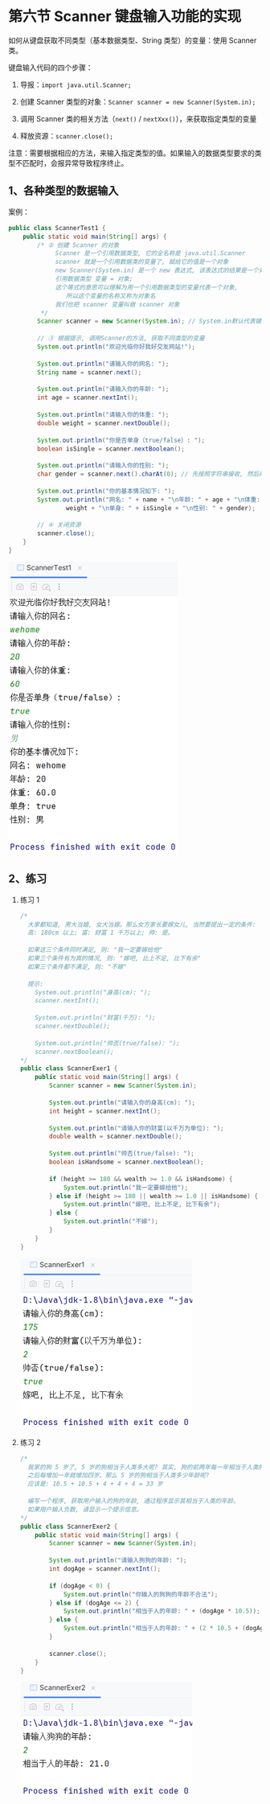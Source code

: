 # 第六节 Scanner 键盘输入功能的实现

如何从键盘获取不同类型（基本数据类型、String 类型）的变量：使用 Scanner 类。

<div class="br"></div>

键盘输入代码的四个步骤：

1.  导报：`import java.util.Scanner;`

2.  创建 Scanner 类型的对象：`Scanner scanner = new Scanner(System.in);`

3.  调用 Scanner 类的相关方法（`next()` / `nextXxx()`），来获取指定类型的变量

4.  释放资源：`scanner.close();`

<div class="br"></div>

注意：需要根据相应的方法，来输入指定类型的值。如果输入的数据类型要求的类型不匹配时，会报异常导致程序终止。

## 1、各种类型的数据输入

案例：

```java
public class ScannerTest1 {
    public static void main(String[] args) {
        /* ② 创建 Scanner 的对象
             Scanner 是一个引用数据类型, 它的全名称是 java.util.Scanner
             scanner 就是一个引用数据类的变量了, 赋给它的值是一个对象
             new Scanner(System.in) 是一个 new 表达式, 该表达式的结果是一个对象
             引用数据类型 变量 = 对象;
             这个等式的意思可以理解为用一个引用数据类型的变量代表一个对象,
                所以这个变量的名称又称为对象名
             我们也把 scanner 变量叫做 scanner 对象
         */
        Scanner scanner = new Scanner(System.in); // System.in默认代表键盘输入

        // ③ 根据提示, 调用Scanner的方法, 获取不同类型的变量
        System.out.println("欢迎光临你好我好交友网站!");

        System.out.println("请输入你的网名: ");
        String name = scanner.next();

        System.out.println("请输入你的年龄: ");
        int age = scanner.nextInt();

        System.out.println("请输入你的体重: ");
        double weight = scanner.nextDouble();

        System.out.println("你是否单身（true/false）: ");
        boolean isSingle = scanner.nextBoolean();

        System.out.println("请输入你的性别: ");
        char gender = scanner.next().charAt(0); // 先按照字符串接收, 然后再取字符串的第一个字符（下标为0）

        System.out.println("你的基本情况如下: ");
        System.out.println("网名: " + name + "\n年龄: " + age + "\n体重: " +
                weight + "\n单身: " + isSingle + "\n性别: " + gender);

        // ④ 关闭资源
        scanner.close();
    }
}
```

![](https://raw.githubusercontent.com/wehome-h/typora-images-repository/main/images/20240422111354.png)

## 2、练习

1.  练习 1

    ```java
    /*
      大家都知道, 男大当婚, 女大当嫁。那么女方家长要嫁女儿, 当然要提出一定的条件:
      高: 180cm 以上; 富: 财富 1 千万以上; 帅: 是。

      如果这三个条件同时满足, 则: "我一定要嫁给他"
      如果三个条件有为真的情况, 则: "嫁吧, 比上不足, 比下有余"
      如果三个条件都不满足, 则: "不嫁"

      提示:
        System.out.println("身高(cm): ");
        scanner.nextInt();

        System.out.println("财富(千万): ");
        scanner.nextDouble();

        System.out.println("帅否(true/false): ");
        scanner.nextBoolean();
    */
    public class ScannerExer1 {
        public static void main(String[] args) {
            Scanner scanner = new Scanner(System.in);

            System.out.println("请输入你的身高(cm): ");
            int height = scanner.nextInt();

            System.out.println("请输入你的财富(以千万为单位): ");
            double wealth = scanner.nextDouble();

            System.out.println("帅否(true/false): ");
            boolean isHandsome = scanner.nextBoolean();

            if (height >= 180 && wealth >= 1.0 && isHandsome) {
                System.out.println("我一定要嫁给他");
            } else if (height >= 180 || wealth >= 1.0 || isHandsome) {
                System.out.println("嫁吧, 比上不足, 比下有余");
            } else {
                System.out.println("不嫁");
            }
        }
    }
    ```

    ![](https://raw.githubusercontent.com/wehome-h/typora-images-repository/main/images/20240422111812.png)

<div class="br"></div>

2.  练习 2

    ```java
    /*
      我家的狗 5 岁了, 5 岁的狗相当于人类多大呢? 其实, 狗的前两年每一年相当于人类的 10.5 岁,
      之后每增加一年就增加四岁。那么 5 岁的狗相当于人类多少年龄呢?
      应该是: 10.5 + 10.5 + 4 + 4 + 4 = 33 岁

      编写一个程序, 获取用户输入的狗的年龄, 通过程序显示其相当于人类的年龄。
      如果用户输入负数, 请显示一个提示信息。
    */
    public class ScannerExer2 {
        public static void main(String[] args) {
            Scanner scanner = new Scanner(System.in);

            System.out.println("请输入狗狗的年龄: ");
            int dogAge = scanner.nextInt();

            if (dogAge < 0) {
                System.out.println("你输入的狗狗的年龄不合法");
            } else if (dogAge <= 2) {
                System.out.println("相当于人的年龄: " + (dogAge * 10.5));
            } else {
                System.out.println("相当于人的年龄: " + (2 * 10.5 + (dogAge - 2) * 4));
            }

            scanner.close();
        }
    }
    ```

    ![](https://raw.githubusercontent.com/wehome-h/typora-images-repository/main/images/20240422112417.png)